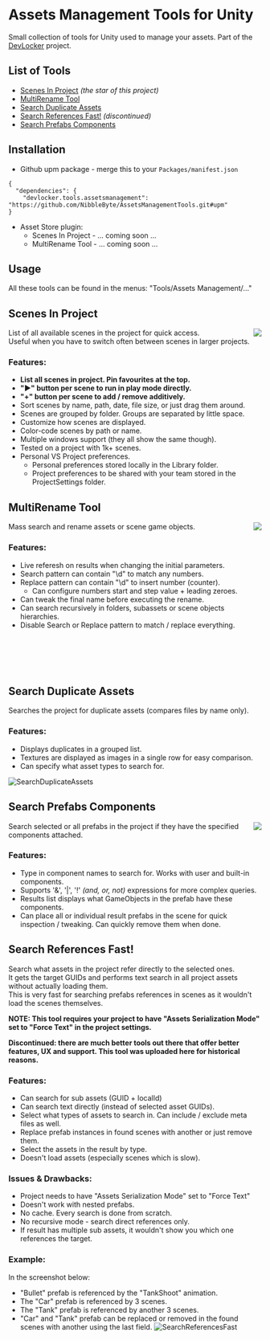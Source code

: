 # Assets Management Tools for Unity
Small collection of tools for Unity used to manage your assets. Part of the [DevLocker](https://github.com/NibbleByte/DevLocker) project.

## List of Tools
* [Scenes In Project](#scenes-in-project) *(the star of this project)*
* [MultiRename Tool](#multirename-tool)
* [Search Duplicate Assets](#search-duplicate-assets)
* [Search References Fast!](#search-references-fast!) *(discontinued)*
* [Search Prefabs Components](#search-prefabs-components)

## Installation
* Github upm package - merge this to your `Packages/manifest.json`
```
{
  "dependencies": {
    "devlocker.tools.assetsmanagement": "https://github.com/NibbleByte/AssetsManagementTools.git#upm"
}
```
* Asset Store plugin: 
  * Scenes In Project - ... coming soon ...
  * MultiRename Tool - ... coming soon ...

## Usage
All these tools can be found in the menus: "Tools/Assets Management/..."

## Scenes In Project
<img src="Docs/Screenshots/ScenesInProject.png" align="right">
List of all available scenes in the project for quick access.<br />
Useful when you have to switch often between scenes in larger projects.

### Features:
* **List all scenes in project. Pin favourites at the top.**
* **"►" button per scene to run in play mode directly.**
* **"+" button per scene to add / remove additively.**
* Sort scenes by name, path, date, file size, or just drag them around.
* Scenes are grouped by folder. Groups are separated by little space.
* Customize how scenes are displayed.
* Color-code scenes by path or name.
* Multiple windows support (they all show the same though).
* Tested on a project with 1k+ scenes.
* Personal VS Project preferences. 
  * Personal preferences stored locally in the Library folder.
  * Project preferences to be shared with your team stored in the ProjectSettings folder.

## MultiRename Tool
<img src="Docs/Screenshots/MultiRenameTool.png" align="right">
Mass search and rename assets or scene game objects.

### Features:
* Live referesh on results when changing the initial parameters.
* Search pattern can contain "\d" to match any numbers.
* Replace pattern can contain "\d" to insert number (counter).
  * Can configure numbers start and step value + leading zeroes.
* Can tweak the final name before executing the rename.
* Can search recursively in folders, subassets or scene objects hierarchies.
* Disable Search or Replace pattern to match / replace everything.
<br />
<br />
<br />
<br />

## Search Duplicate Assets
Searches the project for duplicate assets (compares files by name only).

### Features:
* Displays duplicates in a grouped list.
* Textures are displayed as images in a single row for easy comparison.
* Can specify what asset types to search for.

![SearchDuplicateAssets](Docs/Screenshots/SearchDuplicateAssets.png)

## Search Prefabs Components
<img src="Docs/Screenshots/SearchPrefabsComponents.png" align="right">
Search selected or all prefabs in the project if they have the specified components attached.

### Features:
* Type in component names to search for. Works with user and built-in components.
* Supports '&', '|', '!' *(and, or, not)* expressions for more complex queries.
* Results list displays what GameObjects in the prefab have these components.
* Can place all or individual result prefabs in the scene for quick inspection / tweaking. Can quickly remove them when done.

## Search References Fast!
Search what assets in the project refer directly to the selected ones.<br />
It gets the target GUIDs and performs text search in all project assets without actually loading them. <br />
This is very fast for searching prefabs references in scenes as it wouldn't load the scenes themselves. <br />

**NOTE: This tool requires your project to have "Assets Serialization Mode" set to "Force Text" in the project settings.**

**Discontinued: there are much better tools out there that offer better features, UX and support. This tool was uploaded here for historical reasons.**

### Features:
* Can search for sub assets (GUID + localId)
* Can search text directly (instead of selected asset GUIDs).
* Select what types of assets to search in. Can include / exclude meta files as well.
* Replace prefab instances in found scenes with another or just remove them.
* Select the assets in the result by type.
* Doesn't load assets (especially scenes which is slow).

### Issues & Drawbacks:
* Project needs to have "Assets Serialization Mode" set to "Force Text"
* Doesn't work with nested prefabs.
* No cache. Every search is done from scratch.
* No recursive mode - search direct references only.
* If result has multiple sub assets, it wouldn't show you which one references the target.

### Example:
In the screenshot below:
* "Bullet" prefab is referenced by the "TankShoot" animation.
* The "Car" prefab is referenced by 3 scenes.
* The "Tank" prefab is referenced by another 3 scenes.
* "Car" and "Tank" prefab can be replaced or removed in the found scenes with another using the last field.
![SearchReferencesFast](Docs/Screenshots/SearchReferencesFast.png)